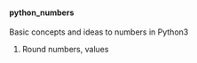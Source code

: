 <h4>python_numbers</h4>
<p>Basic concepts and ideas to numbers in Python3</p>
<ol>
<li>Round numbers, values</li>
</ol>
